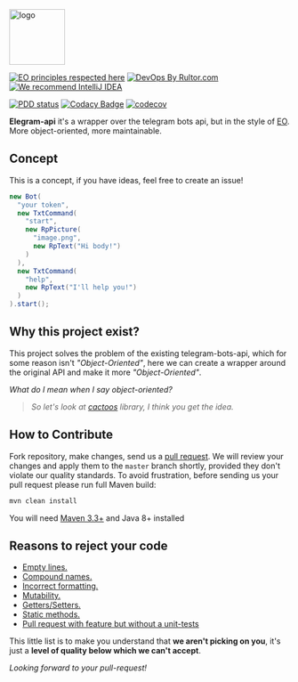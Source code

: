 <img alt="logo" src="https://www.objectionary.com/cactus.svg" height="100px" />

[![EO principles respected here](https://www.elegantobjects.org/badge.svg)](https://www.elegantobjects.org)
[![DevOps By Rultor.com](http://www.rultor.com/b/objectionary/eo)](http://www.rultor.com/p/objectionary/eo)
[![We recommend IntelliJ IDEA](https://www.elegantobjects.org/intellij-idea.svg)](https://www.jetbrains.com/idea/)

[![PDD status](https://www.0pdd.com/svg?name=l3r8yJ/elegram-api)](https://www.0pdd.com/p?name=l3r8yJ/elegram-api)
[![Codacy Badge](https://app.codacy.com/project/badge/Grade/1c07f17c43f840758e9eed12be5e02af)](https://www.codacy.com/gh/l3r8yJ/elegram-api/dashboard?utm_source=github.com&amp;utm_medium=referral&amp;utm_content=l3r8yJ/elegram-api&amp;utm_campaign=Badge_Grade)
[![codecov](https://codecov.io/gh/l3r8yJ/elegram-api/branch/master/graph/badge.svg?token=JTWR1LR9QX)](https://codecov.io/gh/l3r8yJ/elegram-api)

__Elegram-api__ it's a wrapper over the telegram bots api, but in the style of [EO](https://www.eolang.org). More object-oriented, more maintainable.
## Concept
This is a concept, if you have ideas, feel free to create an issue!
```java
new Bot(
  "your token",
  new TxtCommand(
    "start",
    new RpPicture(
      "image.png",
      new RpText("Hi body!")
    )
  ),
  new TxtCommand(
    "help",
    new RpText("I'll help you!")
  )
).start();
```
## Why this project exist?
This project solves the problem of the existing telegram-bots-api, which for some reason isn't _"Object-Oriented"_,
here we can create a wrapper around the original API and make it more _"Object-Oriented"_. 

_What do I mean when I say object-oriented?_
> _So let's look at [cactoos](https://github.com/yegor256/cactoos) library, I think you get the idea._
## How to Contribute
Fork repository, make changes, send us a [pull request](https://www.yegor256.com/2014/04/15/github-guidelines.html).
We will review your changes and apply them to the `master` branch shortly,
provided they don't violate our quality standards. To avoid frustration,
before sending us your pull request please run full Maven build:
```bash
mvn clean install
```
You will need [Maven 3.3+](https://maven.apache.org) and Java 8+ installed
## Reasons to reject your code
  - [Empty lines.](https://www.yegor256.com/2014/11/03/empty-line-code-smell.html)
  - [Compound names.](https://www.yegor256.com/2015/01/12/compound-name-is-code-smell.html)
  - [Incorrect formatting.](https://www.yegor256.com/2014/10/23/paired-brackets-notation.html)
  - [Mutability.](https://www.yegor256.com/2014/06/09/objects-should-be-immutable.html)
  - [Getters/Setters.](https://www.yegor256.com/2014/09/16/getters-and-setters-are-evil.html)
  - [Static methods.](https://www.yegor256.com/2017/02/07/private-method-is-new-class.html)
  - [Pull request with feature but without a unit-tests](https://www.yegor256.com/2022/08/04/code-and-tests-different-pull-requests.html)

This little list is to make you understand that __we aren't picking on you__, it's just a __level of quality below which we can't accept__. 

_Looking forward to your pull-request!_
